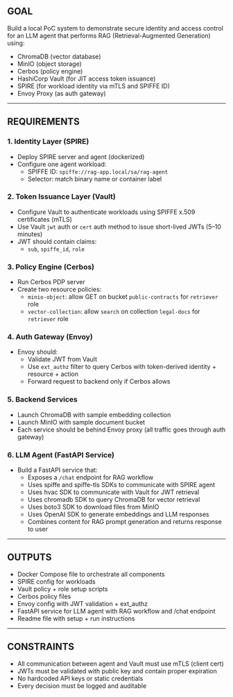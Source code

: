 ## GOAL

Build a local PoC system to demonstrate secure identity and access control for an LLM agent that performs RAG (Retrieval-Augmented Generation) using:

- ChromaDB (vector database)
- MinIO (object storage)
- Cerbos (policy engine)
- HashiCorp Vault (for JIT access token issuance)
- SPIRE (for workload identity via mTLS and SPIFFE ID)
- Envoy Proxy (as auth gateway)

---

## REQUIREMENTS

### 1. Identity Layer (SPIRE)
- Deploy SPIRE server and agent (dockerized)
- Configure one agent workload:
  - SPIFFE ID: `spiffe://rag-app.local/sa/rag-agent`
  - Selector: match binary name or container label

### 2. Token Issuance Layer (Vault)
- Configure Vault to authenticate workloads using SPIFFE x.509 certificates (mTLS)
- Use Vault `jwt` auth or `cert` auth method to issue short-lived JWTs (5–10 minutes)
- JWT should contain claims:
  - `sub`, `spiffe_id`, `role`

### 3. Policy Engine (Cerbos)
- Run Cerbos PDP server
- Create two resource policies:
  - `minio-object`: allow GET on bucket `public-contracts` for `retriever` role
  - `vector-collection`: allow `search` on collection `legal-docs` for `retriever` role

### 4. Auth Gateway (Envoy)
- Envoy should:
  - Validate JWT from Vault
  - Use `ext_authz` filter to query Cerbos with token-derived identity + resource + action
  - Forward request to backend only if Cerbos allows

### 5. Backend Services
- Launch ChromaDB with sample embedding collection
- Launch MinIO with sample document bucket
- Each service should be behind Envoy proxy (all traffic goes through auth gateway)

### 6. LLM Agent (FastAPI Service)
- Build a FastAPI service that:
  - Exposes a `/chat` endpoint for RAG workflow
  - Uses spiffe and spiffe-tls SDKs to communicate with SPIRE agent
  - Uses hvac SDK to communicate with Vault for JWT retrieval
  - Uses chromadb SDK to query ChromaDB for vector retrieval
  - Uses boto3 SDK to download files from MinIO
  - Uses OpenAI SDK to generate embeddings and LLM responses
  - Combines content for RAG prompt generation and returns response to user

---

## OUTPUTS
- Docker Compose file to orchestrate all components
- SPIRE config for workloads
- Vault policy + role setup scripts
- Cerbos policy files
- Envoy config with JWT validation + ext_authz
- FastAPI service for LLM agent with RAG workflow and /chat endpoint
- Readme file with setup + run instructions

---

## CONSTRAINTS
- All communication between agent and Vault must use mTLS (client cert)
- JWTs must be validated with public key and contain proper expiration
- No hardcoded API keys or static credentials
- Every decision must be logged and auditable
